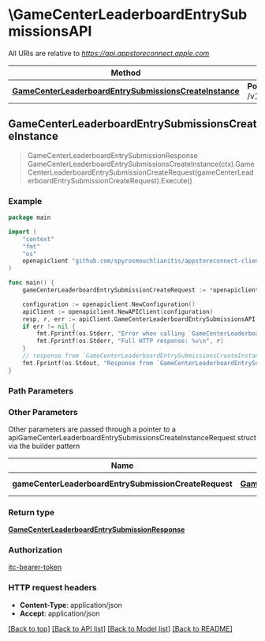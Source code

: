 # \GameCenterLeaderboardEntrySubmissionsAPI

All URIs are relative to *https://api.appstoreconnect.apple.com*

Method | HTTP request | Description
------------- | ------------- | -------------
[**GameCenterLeaderboardEntrySubmissionsCreateInstance**](GameCenterLeaderboardEntrySubmissionsAPI.md#GameCenterLeaderboardEntrySubmissionsCreateInstance) | **Post** /v1/gameCenterLeaderboardEntrySubmissions | 



## GameCenterLeaderboardEntrySubmissionsCreateInstance

> GameCenterLeaderboardEntrySubmissionResponse GameCenterLeaderboardEntrySubmissionsCreateInstance(ctx).GameCenterLeaderboardEntrySubmissionCreateRequest(gameCenterLeaderboardEntrySubmissionCreateRequest).Execute()



### Example

```go
package main

import (
	"context"
	"fmt"
	"os"
	openapiclient "github.com/spyrosmouchlianitis/appstoreconnect-client"
)

func main() {
	gameCenterLeaderboardEntrySubmissionCreateRequest := *openapiclient.NewGameCenterLeaderboardEntrySubmissionCreateRequest(*openapiclient.NewGameCenterLeaderboardEntrySubmissionCreateRequestData("Type_example", *openapiclient.NewGameCenterLeaderboardEntrySubmissionCreateRequestDataAttributes("BundleId_example", "ScopedPlayerId_example", float64(123), "VendorIdentifier_example"))) // GameCenterLeaderboardEntrySubmissionCreateRequest | GameCenterLeaderboardEntrySubmission representation

	configuration := openapiclient.NewConfiguration()
	apiClient := openapiclient.NewAPIClient(configuration)
	resp, r, err := apiClient.GameCenterLeaderboardEntrySubmissionsAPI.GameCenterLeaderboardEntrySubmissionsCreateInstance(context.Background()).GameCenterLeaderboardEntrySubmissionCreateRequest(gameCenterLeaderboardEntrySubmissionCreateRequest).Execute()
	if err != nil {
		fmt.Fprintf(os.Stderr, "Error when calling `GameCenterLeaderboardEntrySubmissionsAPI.GameCenterLeaderboardEntrySubmissionsCreateInstance``: %v\n", err)
		fmt.Fprintf(os.Stderr, "Full HTTP response: %v\n", r)
	}
	// response from `GameCenterLeaderboardEntrySubmissionsCreateInstance`: GameCenterLeaderboardEntrySubmissionResponse
	fmt.Fprintf(os.Stdout, "Response from `GameCenterLeaderboardEntrySubmissionsAPI.GameCenterLeaderboardEntrySubmissionsCreateInstance`: %v\n", resp)
}
```

### Path Parameters



### Other Parameters

Other parameters are passed through a pointer to a apiGameCenterLeaderboardEntrySubmissionsCreateInstanceRequest struct via the builder pattern


Name | Type | Description  | Notes
------------- | ------------- | ------------- | -------------
 **gameCenterLeaderboardEntrySubmissionCreateRequest** | [**GameCenterLeaderboardEntrySubmissionCreateRequest**](GameCenterLeaderboardEntrySubmissionCreateRequest.md) | GameCenterLeaderboardEntrySubmission representation | 

### Return type

[**GameCenterLeaderboardEntrySubmissionResponse**](GameCenterLeaderboardEntrySubmissionResponse.md)

### Authorization

[itc-bearer-token](../README.md#itc-bearer-token)

### HTTP request headers

- **Content-Type**: application/json
- **Accept**: application/json

[[Back to top]](#) [[Back to API list]](../README.md#documentation-for-api-endpoints)
[[Back to Model list]](../README.md#documentation-for-models)
[[Back to README]](../README.md)

